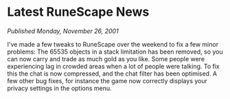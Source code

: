 # Latest RuneScape News
*Published Monday, November 26, 2001*

I've made a few tweaks to RuneScape over the weekend to fix a few minor problems: The 65535 objects in a stack limitation has been removed, so you can now carry and trade as much gold as you like. Some people were experiencing lag in crowded areas when a lot of people were talking. To fix this the chat is now compressed, and the chat filter has been optimised. A few other bug fixes, for instance the game now correctly displays your privacy settings in the options menu.
